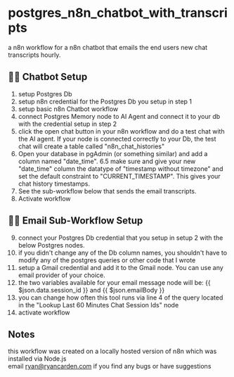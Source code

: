 # postgres_n8n_chatbot_with_transcripts
a n8n workflow for a n8n chatbot that emails the end users new chat transcripts hourly.

## 👨‍🎤 Chatbot Setup
1. setup Postgres Db
2. setup n8n credential for the Postgres Db you setup in step 1
3. setup basic n8n Chatbot workflow 
4. connect Postgres Memory node to AI Agent and connect it to your db with the credential setup in step 2
5. click the open chat button in your n8n workflow and do a test chat with the AI agent. If your node is connected correctly to your Db, the test chat will create a table called "n8n_chat_histories"
6. Open your database in pgAdmin (or something similar) and add a column named "date_time". 
6.5 make sure and give your new "date_time" column the datatype of "timestamp without timezone" and set the default constraint to "CURRENT_TIMESTAMP". This gives your chat history timestamps.
7. See the sub-workflow below that sends the email transcripts.
8. Activate workflow

## 👨‍🎤 Email Sub-Workflow Setup
9. connect your Postgres Db credential that you setup in setup 2 with the below Postgres nodes.
10. if you didn't change any of the Db column names, you shouldn't have to modify any of the postgres queries or other code that I wrote
11. setup a Gmail credential and add it to the Gmail node. You can use any email provider of your choice. 
12. the two variables available for your email message node will be: {{ $json.data.session_id }} and {{ $json.emailBody }} 
13. you can change how often this tool runs via line 4 of the query located in the "Lookup Last 60 Minutes Chat Session Ids" node
14. activate workflow

## Notes
this workflow was created on a locally hosted version of n8n which was installed via Node.js  
email ryan@ryancarden.com if you find any bugs or have suggestions
